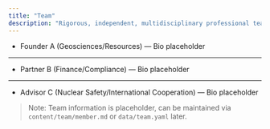 ```yaml
---
title: "Team"
description: "Rigorous, independent, multidisciplinary professional team."
---
```


- Founder A (Geosciences/Resources) — Bio placeholder
---
- Partner B (Finance/Compliance) — Bio placeholder
---
- Advisor C (Nuclear Safety/International Cooperation) — Bio placeholder

> Note: Team information is placeholder, can be maintained via `content/team/member.md` or `data/team.yaml` later.

